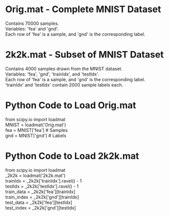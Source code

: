 # Orig.mat - Complete MNIST Dataset
Contains 70000 samples.  
Variables: 'fea' and 'gnd'.  
Each row of 'fea' is a sample, and 'gnd' is the corresponding label.  

# 2k2k.mat - Subset of MNIST Dataset
Contains 4000 samples drawn from the MNIST dataset.  
Variables: 'fea', 'gnd', 'trainIdx', and 'testIdx'.  
Each row of 'fea' is a sample, and 'gnd' is the corresponding label.  
'trainIdx' and 'testIdx' contain 2000 sample labels each.  

# Python Code to Load Orig.mat
  
from scipy.io import loadmat  
MNIST = loadmat('Orig.mat')  
fea = MNIST['fea']  # Samples  
gnd = MNIST['gnd']  # Labels  

# Python Code to Load 2k2k.mat
  
from scipy.io import loadmat  
_2k2k = loadmat('2k2k.mat')  
trainIdx = _2k2k['trainIdx'].ravel() - 1  
testIdx = _2k2k['testIdx'].ravel() - 1  
train_data = _2k2k['fea'][trainIdx]  
train_index = _2k2k['gnd'][trainIdx]  
test_data = _2k2k['fea'][testIdx]  
test_index = _2k2k['gnd'][testIdx]  
